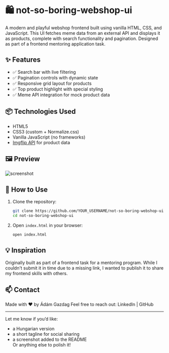 # 🛍️ not-so-boring-webshop-ui

A modern and playful webshop frontend built using vanilla HTML, CSS, and JavaScript. This UI fetches meme data from an external API and displays it as products, complete with search functionality and pagination. Designed as part of a frontend mentoring application task.

## ✨ Features

- ✅ Search bar with live filtering
- ✅ Pagination controls with dynamic state
- ✅ Responsive grid layout for products
- ✅ Top product highlight with special styling
- ✅ Meme API integration for mock product data

## 📦 Technologies Used

- HTML5
- CSS3 (custom + Normalize.css)
- Vanilla JavaScript (no frameworks)
- [Imgflip API](https://api.imgflip.com/get_memes) for product data

## 🖼️ Preview

![screenshot](preview.png)

## 🚀 How to Use

1. Clone the repository:
   ```bash
   git clone https://github.com/YOUR_USERNAME/not-so-boring-webshop-ui.git
   cd not-so-boring-webshop-ui
   ```
2. Open `index.html` in your browser:
   ```bash
   open index.html
   ```

## 💡 Inspiration

Originally built as part of a frontend task for a mentoring program. While I couldn't submit it in time due to a missing link, I wanted to publish it to share my frontend skills with others.

## 📫 Contact

Made with ❤️ by Ádám Gazdag
Feel free to reach out: LinkedIn | GitHub

---

Let me know if you’d like:
- a Hungarian version
- a short tagline for social sharing
- a screenshot added to the README  
Or anything else to polish it!
